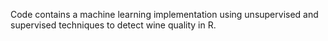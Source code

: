 Code contains a machine learning implementation using unsupervised and supervised techniques to detect wine quality in R.
